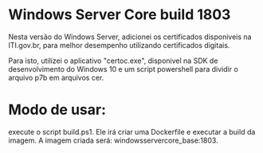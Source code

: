 # Windows Server Core build 1803

Nesta versão do Windows Server, adicionei os certificados disponiveis na ITI.gov.br, para melhor desempenho utilizando certificados digitais. 

Para isto, utilizei o aplicativo "certoc.exe", disponivel na SDK de desenvolvimento do Windows 10 e um script powershell
para dividir o arquivo p7b em arquivos cer.


# Modo de usar:

execute o script build.ps1. Ele irá criar uma Dockerfile e executar a build da imagem. A imagem criada será: windowsservercore_base:1803.